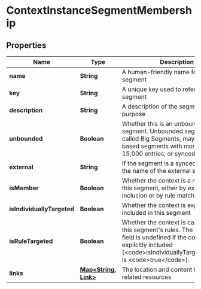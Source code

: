 

# ContextInstanceSegmentMembership


## Properties

| Name | Type | Description | Notes |
|------------ | ------------- | ------------- | -------------|
|**name** | **String** | A human-friendly name for the segment |  |
|**key** | **String** | A unique key used to reference the segment |  |
|**description** | **String** | A description of the segment&#39;s purpose |  |
|**unbounded** | **Boolean** | Whether this is an unbounded segment. Unbounded segments, also called Big Segments, may be list-based segments with more than 15,000 entries, or synced segments. |  |
|**external** | **String** | If the segment is a synced segment, the name of the external source |  |
|**isMember** | **Boolean** | Whether the context is a member of this segment, either by explicit inclusion or by rule matching |  |
|**isIndividuallyTargeted** | **Boolean** | Whether the context is explicitly included in this segment |  |
|**isRuleTargeted** | **Boolean** | Whether the context is captured by this segment&#39;s rules. The value of this field is undefined if the context is also explicitly included (&lt;code&gt;isIndividuallyTargeted&lt;/code&gt; is &lt;code&gt;true&lt;/code&gt;). |  |
|**links** | [**Map&lt;String, Link&gt;**](Link.md) | The location and content type of related resources |  |



